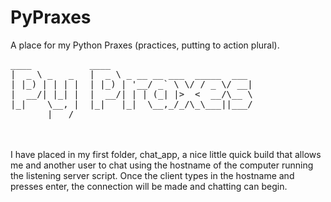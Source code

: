 # PyPraxes
A place for my Python Praxes (practices, putting to action plural).
<pre>
____           ____                          
|  _ \ _   _   |  _ \ _ __ __ ___  _____  ___
| |_) | | | |  | |_) | '__/ _` \ \/ / _ \/ __|
|  __/| |_| |  |  __/| | | (_| |>  <  __/\__ \
|_|    \__, |  |_|   |_|  \__,_/_/\_\___||___/
       |___/
</pre>

<br>
<br>
I have placed in my first folder, chat_app, a nice little quick build that allows me and another user to chat using the hostname of the computer running the listening server script. Once the client types in the hostname and presses enter, the connection will be made and chatting can begin.
